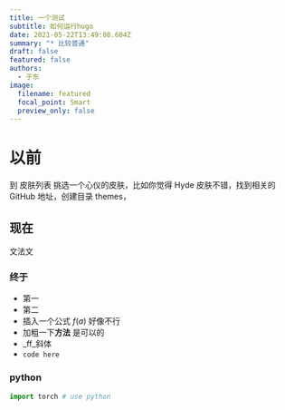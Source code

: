 ```yaml
---
title: 一个测试
subtitle: 如何运行hugo
date: 2021-05-22T13:49:08.604Z
summary: "* 比较普通"
draft: false
featured: false
authors:
  - 于东
image:
  filename: featured
  focal_point: Smart
  preview_only: false
---
```

# 以前
到 皮肤列表 挑选一个心仪的皮肤，比如你觉得 Hyde 皮肤不错，找到相关的 GitHub 地址，创建目录 themes，

## 现在

文法文

### 终于

* 第一
* 第二
* 插入一个公式 $f(a)$ 好像不行
* 加粗一下**方法** 是可以的
* _ff_斜体
* `code here`

### python

```python
import torch # use python

```
 